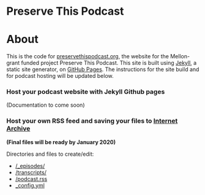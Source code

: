 # Preserve This Podcast

# About
This is the code for [preservethispodcast.org](http://preservethispodcast.org/), the website for the Mellon-grant funded project Preserve This Podcast. This site is built using [Jekyll](https://jekyllrb.com/), a static site generator, on [GitHub Pages](https://pages.github.com/). The instructions for the site build and for podcast hosting will be updated below.

### Host your podcast website with Jekyll Github pages
(Documentation to come soon)

### Host your own RSS feed and saving your files to [Internet Archive](https://archive.org/details/@preservethispodcast)
**(Final files will be ready by January 2020)**

Directories and files to create/edit:
* [/_episodes/](https://github.com/mnylc/preservethispodcast/tree/master/_episodes)
* [/transcripts/](https://github.com/mnylc/preservethispodcast/tree/master/transcripts)
* [/podcast.rss](https://github.com/mnylc/preservethispodcast/blob/master/podcast.rss)
* [_config.yml](https://github.com/mnylc/preservethispodcast/blob/master/_config.yml)
